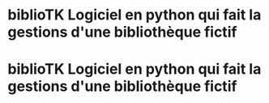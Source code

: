 # biblioTK Logiciel en python qui fait la gestions d'une bibliothèque fictif
# biblioTK Logiciel en python qui fait la gestions d'une bibliothèque fictif
